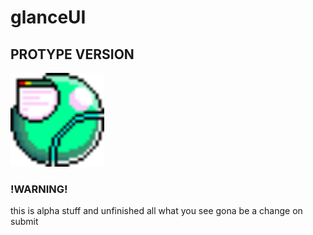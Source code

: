 # glanceUI
## PROTYPE VERSION
<img src="https://github.com/VEMER-Forge/glanceUI-on-flixel/blob/main/assets/glanceUI/img/glanceLogo.png" alt="logo UI" style="width:150px; height:150px;">

 ### !WARNING!
 this is alpha stuff and unfinished all what you see gona be a change on submit
